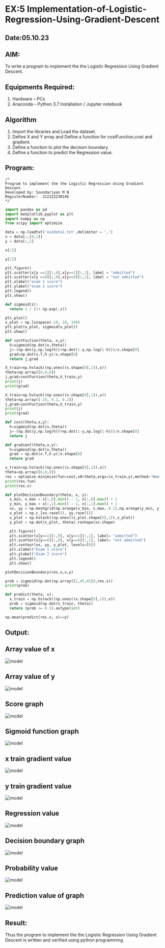 # EX:5 Implementation-of-Logistic-Regression-Using-Gradient-Descent

## Date:05.10.23

## AIM:
To write a program to implement the the Logistic Regression Using Gradient Descent.

## Equipments Required:
1. Hardware – PCs
2. Anaconda – Python 3.7 Installation / Jupyter notebook

## Algorithm
1. Import the libraries and Load the dataset.
2. Define X and Y array and Define a function for costFunction,cost and gradient.
3. Define a function to plot the decision boundary.
4. Define a function to predict the Regression value.

## Program:
```
/*
Program to implement the the Logistic Regression Using Gradient Descent.
Developed by: Soundariyan M N
RegisterNumber:  212222230146
*/
```
```python
import pandas as pd
import matplotlib.pyplot as plt
import numpy as np
from scipy import optimize

data = np.loadtxt('ex2data1.txt',delimiter = ',')
x = data[:,[0,1]]
y = data[:,2]

x[:5]

y[:5]

plt.figure()
plt.scatter(x[y ==1][:,0],x[y==1][:,1], label = "admitted")
plt.scatter(x[y ==0][:,0],x[y==0][:,1], label = "not admitted")
plt.xlabel("exam 1 score")
plt.ylabel("exam 2 score")
plt.legend()
plt.show()

def sigmoid(z):
  return 1 / (1+ np.exp(-z))

plt.plot()
x_plot = np.linspace(-10, 10, 100)
plt.plot(x_plot, sigmoid(x_plot))
plt.show()

def costFuction(theta, x,y):
  h=sigmoid(np.dot(x,theta))
  j=-(np.dot(y,np.log(h))+np.dot(1-y,np.log(1-h)))/x.shape[0]
  grad=np.dot(x.T,h-y)/x.shape[0]
  return j,grad

X_train=np.hstack((np.ones((x.shape[0],1)),x))
theta=np.array([0,0,0])
j,grad=costFuction(theta,X_train,y)
print(j)
print(grad)

X_train=np.hstack((np.ones((x.shape[0],1)),x))
theta=np.array([-24, 0.2, 0.2])
j,grad=costFuction(theta,X_train,y)
print(j)
print(grad)

def cost(theta,x,y):
  h=sigmoid(np.dot(x,theta))
  j=-(np.dot(y,np.log(h))+np.dot(1-y,np.log(1-h)))/x.shape[0]
  return j

def gradient(theta,x,y):
  h=sigmoid(np.dot(x,theta))
  grad = np.dot(x.T,h-y)/x.shape[0]
  return grad

x_train=np.hstack((np.ones((x.shape[0],1)),x))
theta=np.array([0,0,0])
res = optimize.minimize(fun=cost,x0=theta,args=(x_train,y),method='Newton-CG',jac=gradient)
print(res.fun)
print(res.x)

def plotDecisionBoundary(theta, x, y):
  x_min, x_max = x[:,0].min() - 1, x[:,0].max() + 1
  y_min, y_max = x[:,1].min() - 1, x[:,1].max() + 1
  xx, yy = np.meshgrid(np.arange(x_min, x_max, 0.1),np.arange(y_min, y_max, 0.1))
  x_plot = np.c_[xx.ravel(), yy.ravel()]
  x_plot = np.hstack((np.ones((x_plot.shape[0],1)),x_plot))
  y_plot = np.dot(x_plot, theta).reshape(xx.shape)

  plt.figure()
  plt.scatter(x[y==1][:,0], x[y==1][:,1], label= "admitted")
  plt.scatter(x[y==0][:,0], x[y==0][:,1], label= "not admitted")
  plt.contour(xx, yy, y_plot, levels=[0])
  plt.xlabel("Exam 1 score")
  plt.ylabel("Exam 2 score")
  plt.legend()
  plt.show()

plotDecisionBoundary(res.x,x,y)

prob = sigmoid(np.dot(np.array([1,45,85]),res.x))
print(prob)

def predict(theta, x):
  x_train = np.hstack((np.ones((x.shape[0],1)),x))
  prob = sigmoid(np.dot(x_train, theta))
  return (prob >= 0.5).astype(int)

np.mean(predict(res.x, x)==y)
```
## Output:
## Array value of x
![model](1.png)

## Array value of y
![model](2.png)

## Score graph
![model](3.png)

## Sigmoid function graph
![model](4.png)

## x train gradient value
![model](5.png)

## y train gradient value
![model](6.png)

## Regression value
![model](7.png)

## Decision boundary graph
![model](8.png)

## Probability value
![model](9.png)

## Prediction value of graph
![model](10.png)

## Result:
Thus the program to implement the the Logistic Regression Using Gradient Descent is written and verified using python programming.

